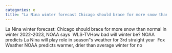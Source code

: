 ```yaml
---
categories: e
title: "La Nina winter forecast Chicago should brace for more snow than normal in winter 20222023 NOAA says  WLSTV"
---
```

La Nina winter forecast: Chicago should brace for more snow than normal in winter 2022-2023, NOAA says&nbsp;&nbsp;WLS-TVHow bad will winter be? NOAA predicts La Nina will play role in season"s weather for 3rd straight year&nbsp;&nbsp;Fox Weather NOAA predicts warmer, drier than average winter for no